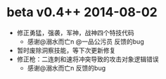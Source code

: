 # beta v0.4++ 2014-08-02
  
- 修正勇猛，强袭，军神，战神四个特技代码
    - 感谢@溺水而亡n @一品公污员 反馈的bug
- 暂时废除洞察技能，等下次更新修复
- 修正枪：二连刺和速将冲突导致的攻击对象逻辑错误
    - 感谢@溺水而亡n 反馈的bug
